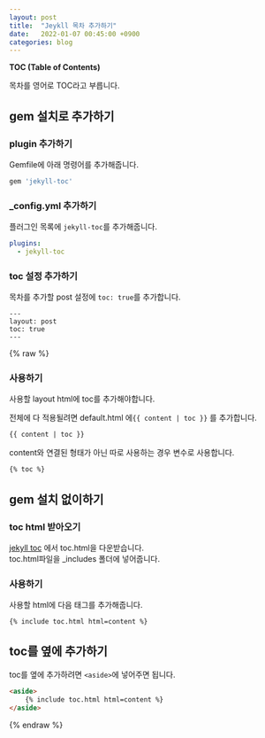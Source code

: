 ```yaml
---
layout: post
title:  "Jeykll 목차 추가하기"
date:   2022-01-07 00:45:00 +0900
categories: blog
---
```


**TOC (Table of Contents)**  

목차를 영어로 TOC라고 부릅니다.  

## gem 설치로 추가하기

### plugin 추가하기
Gemfile에 아래 명령어를 추가해줍니다.
```ruby
gem 'jekyll-toc'
```

### _config.yml 추가하기
플러그인 목록에 `jekyll-toc`를 추가해줍니다.  
```yml
plugins:
  - jekyll-toc
```

### toc 설정 추가하기
목차를 추가할 post 설정에 `toc: true`를 추가합니다.  
```
---
layout: post
toc: true
---
```

{% raw %}
### 사용하기
사용할 layout html에 toc를 추가해야합니다.

전체에 다 적용될려면 default.html 에`{{ content | toc }}` 를 추가합니다.
```html
{{ content | toc }}
```
content와 연결된 형태가 아닌 따로 사용하는 경우 변수로 사용합니다.  
```html
{% toc %}
```

## gem 설치 없이하기

### toc html 받아오기
[jekyll toc](https://github.com/allejo/jekyll-toc/releases/tag/v1.2.0) 에서 toc.html을 다운받습니다.  
toc.html파일을 _includes 폴더에 넣어줍니다.  

### 사용하기
사용할 html에 다음 태그를 추가해줍니다.  
```html
{% include toc.html html=content %}
```

## toc를 옆에 추가하기
toc를 옆에 추가하려면 `<aside>`에 넣어주면 됩니다.  

```html
<aside>
    {% include toc.html html=content %}   
</aside>
```

{% endraw %}